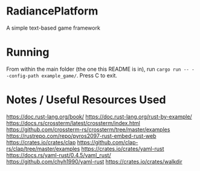 # RadiancePlatform
A simple text-based game framework

# Running
From within the main folder (the one this README is in), run `cargo run -- --config-path example_game/`. Press C to exit.

# Notes / Useful Resources Used
https://doc.rust-lang.org/book/
https://doc.rust-lang.org/rust-by-example/
https://docs.rs/crossterm/latest/crossterm/index.html
https://github.com/crossterm-rs/crossterm/tree/master/examples
https://rustrepo.com/repo/pyros2097-rust-embed-rust-web
https://crates.io/crates/clap
https://github.com/clap-rs/clap/tree/master/examples
https://crates.io/crates/yaml-rust
https://docs.rs/yaml-rust/0.4.5/yaml_rust/
https://github.com/chyh1990/yaml-rust
https://crates.io/crates/walkdir






